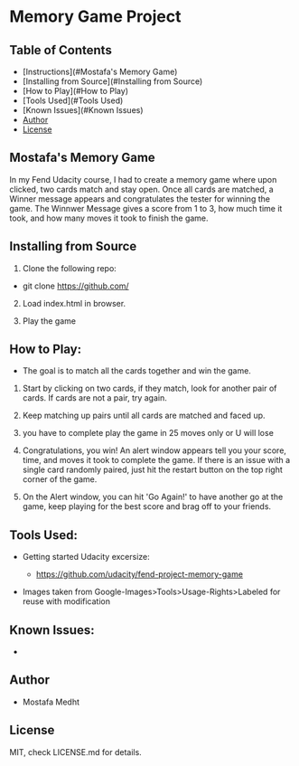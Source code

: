 # Memory Game Project

## Table of Contents

* [Instructions](#Mostafa's Memory Game)
* [Installing from Source](#Installing from Source)
* [How to Play](#How to Play)
* [Tools Used](#Tools Used)
* [Known Issues](#Known Issues)
* [Author](#Author)
* [License](#License)


## Mostafa's Memory Game

In my Fend Udacity course, I had to create a memory game where upon clicked, two cards match and stay open. Once all cards are matched, a Winner message appears and congratulates the tester for winning the game. The Winnwer Message gives a score from 1 to 3, how much time it took, and how many moves it took to finish the game. 


## Installing from Source

1. Clone the following repo: 
  * git clone https://github.com/

2. Load index.html in browser.

3. Play the game

## How to Play:

* The goal is to match all the cards together and win the game.

1. Start by clicking on two cards, if they match, look for another pair of cards. If cards are not a pair, try again.

2. Keep matching up pairs until all cards are matched and faced up. 

3. you have to complete play the game in 25 moves only or U will lose 

4. Congratulations, you win! An alert window appears tell you your score, time, and moves it took to complete the game. If there is an issue with a single card randomly paired, just hit the restart button on the top right corner of the game. 

5. On the Alert window, you can hit 'Go Again!' to have another go at the game, keep playing for the best score and brag off to your friends.

## Tools Used: 

* Getting started Udacity excersize: 
  * https://github.com/udacity/fend-project-memory-game

* Images taken from Google-Images>Tools>Usage-Rights>Labeled for reuse with modification


## Known Issues:

* 

## Author

* Mostafa Medht


## License
MIT, check LICENSE.md for details.